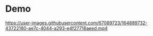 # Demo


https://user-images.githubusercontent.com/67089723/164889732-43722180-ae7c-4044-a293-e4f27716aeed.mp4

